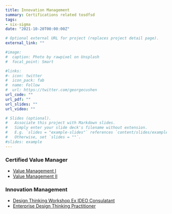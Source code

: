 ```yaml
---
title: Innovation Management
summary: Certifications related tosdfsd
tags:
- six-sigma
date: "2021-10-20T00:00:00Z"

# Optional external URL for project (replaces project detail page).
external_link: ""

#image:
#  caption: Photo by rawpixel on Unsplash
#  focal_point: Smart

#links:
#- icon: twitter
#  icon_pack: fab
#  name: Follow
#  url: https://twitter.com/georgecushen
url_code: ""
url_pdf: ""
url_slides: ""
url_video: ""

# Slides (optional).
#   Associate this project with Markdown slides.
#   Simply enter your slide deck's filename without extension.
#   E.g. `slides = "example-slides"` references `content/slides/example-slides.md`.
#   Otherwise, set `slides = ""`.
#slides: example
---
```

### Certified Value Manager
* [Value Management I]()
* [Value Management II]() 

### Innovation Management
* [Design Thinking Workshop Ex IDEO Consulatant]()  
* [Enterprise Design Thinking Practitioner](https://www.credly.com/badges/011cbf6e-8757-41cf-815d-76ae4d0cf37c/public_url)
<br />
<br /><div data-iframe-width="150" data-iframe-height="270" data-share-badge-id="011cbf6e-8757-41cf-815d-76ae4d0cf37c" data-share-badge-host="https://www.credly.com"></div><script type="text/javascript" async src="//cdn.credly.com/assets/utilities/embed.js"></script>
